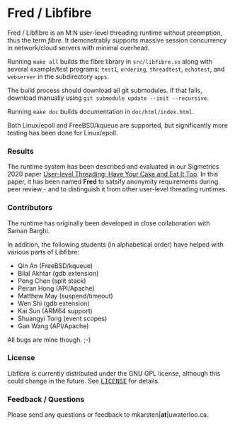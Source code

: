 Fred / Libfibre
===============

Fred / Libfibre is an M:N user-level threading runtime without preemption, thus the term <i>fibre</i>. It demonstrably supports massive session concurrency in network/cloud servers with minimal overhead.

Running `make all` builds the fibre library in `src/libfibre.so` along with several example/test programs: `test1`, `ordering`, `threadtest`, `echotest`, and `webserver` in the subdirectory `apps`.

The build process should download all git submodules.
If that fails, download manually using `git submodule update --init --recursive`.

Running `make doc` builds documentation in `doc/html/index.html`.

Both Linux/epoll and FreeBSD/kqueue are supported, but significantly more testing has been done for Linux/epoll.

### Results

The runtime system has been described and evaluated in our Sigmetrics 2020
paper [User-level Threading: Have Your Cake and Eat It Too](https://cs.uwaterloo.ca/~mkarsten/papers/sigmetrics2020.html).
In this paper, it has been named <b>Fred</b> to satsify anonymity
requirements during peer review - and to distinguish it from other user-level threading runtimes.

### Contributors

The runtime has originally been developed in close collaboration with Saman Barghi.

In addition, the following students (in alphabetical order) have helped with various parts of Libfibre:

- Qin An (FreeBSD/kqueue)
- Bilal Akhtar (gdb extension)
- Peng Chen (split stack)
- Peiran Hong (API/Apache)
- Matthew May (suspend/timeout)
- Wen Shi (gdb extension)
- Kai Sun (ARM64 support)
- Shuangyi Tong (event scopes)
- Gan Wang (API/Apache)

 All bugs are mine though. ;-)

### License

Libfibre is currently distributed under the GNU GPL license, although this could change in the future. See <tt>[LICENSE](LICENSE)</tt> for details.

### Feedback / Questions

Please send any questions or feedback to mkarsten|**at**|uwaterloo.ca.
